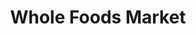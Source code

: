 ---
title: "Whole Foods Market"
url: /columbus/whole-foods-market-easton-gateway-drive/
shop: supermarket
---